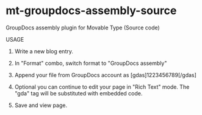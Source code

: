mt-groupdocs-assembly-source
==========================

GroupDocs assembly plugin for Movable Type (Source code)


USAGE

1. Write a new blog entry.

2. In "Format" combo, switch format to "GroupDocs assembly"

3. Append your file from GroupDocs account as [gdas]1223456789[/gdas]

4. Optional you can continue to edit your page in "Rich Text" mode. The "gda" tag will be substituted with embedded code.

5. Save and view page.